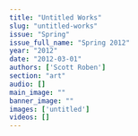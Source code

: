 ```yaml
---
title: "Untitled Works"
slug: "untitled-works"
issue: "Spring"
issue_full_name: "Spring 2012"
year: "2012"
date: "2012-03-01"
authors: ['Scott Roben']
section: "art"
audio: []
main_image: ""
banner_image: ""
images: ['untitled']
videos: []
---
```


